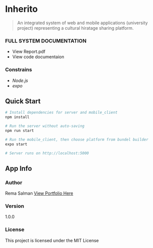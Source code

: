# Inherito

> An integrated system of web and mobile applications (university project) representing a cultural hiratage sharing platform.

### FULL SYSTEM DOCUMENTATION

- View Report.pdf
- View code documentaion

### Constrains

- _Node.js_
- _expo_

## Quick Start

```bash
# Install dependencies for server and mobile_client
npm install

# Run the server without auto-saving
npm run start

# Run the mobile_client, then choose platform from bundel builder
expo start

# Server runs on http://localhost:5000
```

## App Info

### Author

Rema Salman
[View Portfolio Here](https://www.behance.net/remasalmana998)

### Version

1.0.0

### License

This project is licensed under the MIT License
